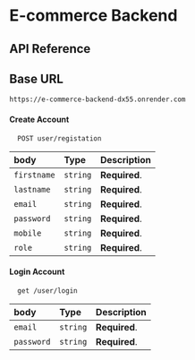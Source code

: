 
# E-commerce Backend







## API Reference

## Base URL
`https://e-commerce-backend-dx55.onrender.com`

#### Create Account

```http
  POST user/registation
```

| body | Type     | Description                |
| :-------- | :------- | :------------------------- |
| `firstname` | `string` | **Required**.|
| `lastname` | `string` | **Required**.|
| `email` | `string` | **Required**.|
| `password` | `string` | **Required**.|
| `mobile` | `string` | **Required**.|
| `role` | `string` | **Required**.|

#### Login Account

```http
  get /user/login
```

| body | Type     | Description                |
| :-------- | :------- | :------------------------- |
| `email` | `string` | **Required**.|
| `password` | `string` | **Required**.|
